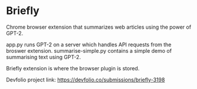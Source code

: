 # Briefly
Chrome browser extension that summarizes web articles using the power of GPT-2.

app.py runs GPT-2 on a server which handles API requests from the broswer extension.
summarise-simple.py contains a simple demo of summarising text using GPT-2.

Briefly extension is where the browser plugin is stored.

Devfolio project link: https://devfolio.co/submissions/briefly-3198
